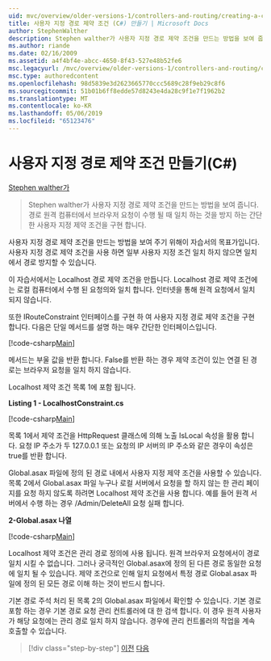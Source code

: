 ```yaml
---
uid: mvc/overview/older-versions-1/controllers-and-routing/creating-a-custom-route-constraint-cs
title: 사용자 지정 경로 제약 조건 (C#) 만들기 | Microsoft Docs
author: StephenWalther
description: Stephen walther가 사용자 지정 경로 제약 조건을 만드는 방법을 보여 줍니다. 간단한 구현 되는 경로 방지 하는 사용자 지정 제약 조건 w 일치 하는 중...
ms.author: riande
ms.date: 02/16/2009
ms.assetid: a4f4bf4e-abcc-4650-8f43-527e48b52fe6
msc.legacyurl: /mvc/overview/older-versions-1/controllers-and-routing/creating-a-custom-route-constraint-cs
msc.type: authoredcontent
ms.openlocfilehash: 98d5839e3d2623665770ccc5689c28f9eb29c8f6
ms.sourcegitcommit: 51b01b6ff8edde57d8243e4da28c9f1e7f1962b2
ms.translationtype: MT
ms.contentlocale: ko-KR
ms.lasthandoff: 05/06/2019
ms.locfileid: "65123476"
---
```

# <a name="creating-a-custom-route-constraint-c"></a>사용자 지정 경로 제약 조건 만들기(C#)

[Stephen walther가](https://github.com/StephenWalther)

> Stephen walther가 사용자 지정 경로 제약 조건을 만드는 방법을 보여 줍니다. 경로 원격 컴퓨터에서 브라우저 요청이 수행 될 때 일치 하는 것을 방지 하는 간단한 사용자 지정 제약 조건을 구현 합니다.

사용자 지정 경로 제약 조건을 만드는 방법을 보여 주기 위해이 자습서의 목표가입니다. 사용자 지정 경로 제약 조건을 사용 하면 일부 사용자 지정 조건 일치 하지 않으면 일치에서 경로 방지할 수 있습니다.

이 자습서에서는 Localhost 경로 제약 조건을 만듭니다. Localhost 경로 제약 조건에는 로컬 컴퓨터에서 수행 된 요청의와 일치 합니다. 인터넷을 통해 원격 요청에서 일치 되지 않습니다.

또한 IRouteConstraint 인터페이스를 구현 하 여 사용자 지정 경로 제약 조건을 구현 합니다. 다음은 단일 메서드를 설명 하는 매우 간단한 인터페이스입니다.

[!code-csharp[Main](creating-a-custom-route-constraint-cs/samples/sample1.cs)]

메서드는 부울 값을 반환 합니다. False를 반환 하는 경우 제약 조건이 있는 연결 된 경로는 브라우저 요청을 일치 하지 않습니다.

Localhost 제약 조건 목록 1에 포함 됩니다.

**Listing 1 - LocalhostConstraint.cs**

[!code-csharp[Main](creating-a-custom-route-constraint-cs/samples/sample2.cs)]

목록 1에서 제약 조건을 HttpRequest 클래스에 의해 노출 IsLocal 속성을 활용 합니다. 요청 IP 주소가 두 127.0.0.1 또는 요청의 IP 서버의 IP 주소와 같은 경우이 속성은 true를 반환 합니다.

Global.asax 파일에 정의 된 경로 내에서 사용자 지정 제약 조건을 사용할 수 있습니다. 목록 2에서 Global.asax 파일 누구나 로컬 서버에서 요청을 할 하지 않는 한 관리 페이지를 요청 하지 않도록 하려면 Localhost 제약 조건을 사용 합니다. 예를 들어 원격 서버에서 수행 하는 경우 /Admin/DeleteAll 요청 실패 합니다.

**2-Global.asax 나열**

[!code-csharp[Main](creating-a-custom-route-constraint-cs/samples/sample3.cs)]

Localhost 제약 조건은 관리 경로 정의에 사용 됩니다. 원격 브라우저 요청에서이 경로 일치 시킬 수 없습니다. 그러나 궁극적인 Global.asax에 정의 된 다른 경로 동일한 요청에 일치 될 수 있습니다. 제약 조건으로 인해 일치 요청에서 특정 경로 Global.asax 파일에 정의 된 모든 경로 이해 하는 것이 반드시 합니다.

기본 경로 주석 처리 된 목록 2의 Global.asax 파일에서 확인할 수 있습니다. 기본 경로 포함 하는 경우 기본 경로 요청 관리 컨트롤러에 대 한 검색 합니다. 이 경우 원격 사용자가 해당 요청에는 관리 경로 일치 하지 않습니다. 경우에 관리 컨트롤러의 작업을 계속 호출할 수 있습니다.

> [!div class="step-by-step"]
> [이전](creating-a-route-constraint-cs.md)
> [다음](asp-net-mvc-controller-overview-vb.md)
